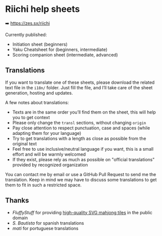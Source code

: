 # Riichi help sheets

➡️ https://zes.sx/riichi

Currently published:
- Initiation sheet (beginners)
- Yaku Cheatsheet for (beginners, intermediate)
- Scoring companion sheet (intermediate, advanced)

## Translations

If you want to translate one of these sheets, please download the related text file in the `i18n/` folder.
Just fill the file, and I’ll take care of the sheet generation, hosting and updates.

A few notes about translations:
- Texts are in the same order you’ll find them on the sheet, this will help you to get context
- Please only change the `transl` sections, without changing `origin`
- Pay close attention to respect punctuation, case and spaces (while adapting them for your language)
- Try to get translations with a length as close as possible from the original text
- Feel free to use inclusive/neutral language if you want, this is a small effort and will be warmly welcomed
- If they exist, please rely as much as possible on "official translations" provided by recognized organization

You can contact me by email or use a GitHub Pull Request to send me the translation. Keep in mind we may have to discuss some translations to get them to fit in such a restricted space.

## Thanks

- *FluffyStuff* for providing [high-quality SVG mahjong tiles](https://github.com/FluffyStuff/riichi-mahjong-tiles) in the public domain
- *S. Bautista* for spanish translations
- *mati* for portuguese translations
